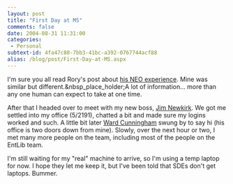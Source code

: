 ```yaml
---
layout: post
title: "First Day at MS"
comments: false
date: 2004-08-31 11:31:00
categories:
 - Personal
subtext-id: 4fa47c80-7bb3-41bc-a392-0767744acf88
alias: /blog/post/First-Day-at-MS.aspx
---
```



I'm sure you all read Rory's post about [his NEO experience](http://neopoleon.com/blog/posts/7523.aspx). Mine was similar but different.&nbsp_place_holder;A lot of information... more than any one human can expect to take at one time.

After that I headed over to meet with my new boss, [Jim Newkirk](http://blogs.msdn.com/jamesnewkirk/). We got me settled into my office (5/2191), chatted a bit and made sure my logins worked and such. A little bit later [Ward Cunningham](http://c2.com/cgi/wiki?WardCunningham) swung by to say hi (his office is two doors down from mine). Slowly, over the next hour or two, I met many more people on the team, including most of the people on the EntLib team.

I'm still waiting for my "real" machine to arrive, so I'm using a temp laptop for now. I hope they let me keep it, but I've been told that SDEs don't get laptops. Bummer.

